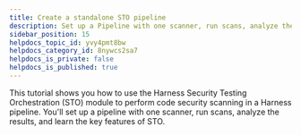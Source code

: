 ```yaml
---
title: Create a standalone STO pipeline
description: Set up a Pipeline with one scanner, run scans, analyze the results, and learn the key features of STO.
sidebar_position: 15
helpdocs_topic_id: yvy4pmt8bw
helpdocs_category_id: 8nywcs2sa7
helpdocs_is_private: false
helpdocs_is_published: true
---
```


This tutorial shows you how to use the Harness Security Testing Orchestration (STO) module to perform code security scanning in a Harness pipeline. You'll set up a pipeline with one scanner, run scans, analyze the results, and learn the key features of STO.

